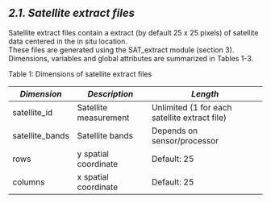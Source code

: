 ## ***2.1. Satellite extract files***
Satellite extract files contain a extract (by default 25 x 25 pixels) of satellite data centered in the in situ location.  
These files are generated using the SAT_extract module (section 3). Dimensions, variables and global attributes are summarized in Tables 1-3.

Table 1: Dimensions of satellite extract files

|*Dimension*|*Description*|*Length*|
|-----------|------| -----------|
|satellite_id|Satellite measurement|Unlimited (1 for each satellite extract file)|
|satellite_bands|Satellite bands|Depends on sensor/processor|
|rows|y spatial coordinate |Default: 25|
|columns|x spatial coordinate |Default: 25|
 


